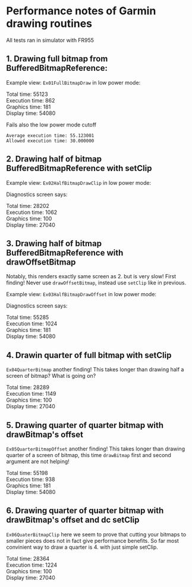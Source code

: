 # Performance notes of Garmin drawing routines

All tests ran in simulator with FR955

## 1. Drawing full bitmap from BufferedBitmapReference:

Example view: `Ex01FullBitmapDraw` in low power mode:

Total time: 55123 \
Execution time: 862 \
Graphics time: 181 \
Display time: 54080

Fails also the low power mode cutoff

```
Average execution time: 55.123001
Allowed execution time: 30.000000
```

## 2. Drawing half of bitmap BufferedBitmapReference with setClip

Example view: `Ex02HalfBitmapDrawClip` in low power mode:

Diagnostics screen says:

Total time: 28202 \
Execution time: 1062 \
Graphics time: 100 \
Display time: 27040

## 3. Drawing half of bitmap BufferedBitmapReference with drawOffsetBitmap

Notably, this renders exactly same screen as 2. but is very slow! First finding! Never use `drawOffsetBitmap`, instead use `setClip` like in previous.

Example view: `Ex03HalfBitmapDrawOffset` in low power mode:

Diagnostics screen says:

Total time: 55285 \
Execution time: 1024 \
Graphics time: 181 \
Display time: 54080

## 4. Drawin quarter of full bitmap with setClip

`Ex04QuarterBitmap` another finding! This takes longer than drawing half a screen of bitmap? What is going on?

Total time: 28289 \
Execution time: 1149 \
Graphics time: 100 \
Display time: 27040

## 5. Drawing quarter of quarter bitmap with drawBitmap's offset

`Ex05QuarterBitmapOffset` another finding! This takes longer than drawing quarter of a screen of bitmap, this time `drawBitmap` first and second argument are not helping!

Total time: 55198 \
Execution time: 938 \
Graphics time: 181 \
Display time: 54080

## 6. Drawing quarter of quarter bitmap with drawBitmap's offset and dc setClip

`Ex06QuaterBitmapClip` here we seem to prove that cutting your bitmaps to smaller pieces does not in fact give performance benefits. So far most convinient way to draw a quarter is 4. with just simple setClip.

Total time: 28364 \
Execution time: 1224 \
Graphics time: 100 \
Display time: 27040
